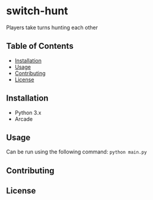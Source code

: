 # switch-hunt
Players take turns hunting each other

## Table of Contents

- [Installation](#installation)
- [Usage](#usage)
- [Contributing](#contributing)
- [License](#license)

## Installation
- Python 3.x
- Arcade

## Usage
Can be run using the following command: `python main.py`

## Contributing

## License

